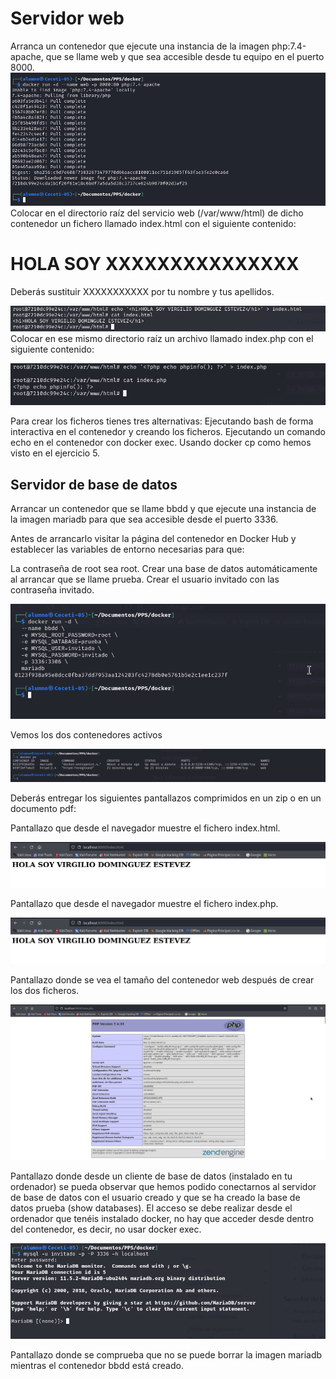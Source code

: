 # Servidor web
Arranca un contenedor que ejecute una instancia de la imagen php:7.4-apache, que se llame web y que sea accesible desde tu equipo en el puerto 8000.
![](Imagenes/imagen6.png)
Colocar en el directorio raíz del servicio web (/var/www/html) de dicho contenedor un fichero llamado index.html con el siguiente contenido:

## <h1>HOLA SOY XXXXXXXXXXXXXXX</h1>

Deberás sustituir XXXXXXXXXXX por tu nombre y tus apellidos.

![](Imagenes/imagen8.png)
Colocar en ese mismo directorio raíz un archivo llamado index.php con el siguiente contenido:
<?php echo phpinfo(); ?>

![](Imagenes/imagen9.png)

Para crear los ficheros tienes tres alternativas:
Ejecutando bash de forma interactiva en el contenedor y creando los ficheros.
Ejecutando un comando echo en el contenedor con docker exec.
Usando docker cp como hemos visto en el ejercicio 5.

## Servidor de base de datos
Arrancar un contenedor que se llame bbdd y que ejecute una instancia de la imagen mariadb para que sea accesible desde el puerto 3336.


Antes de arrancarlo visitar la página del contenedor en Docker Hub y establecer las variables de entorno necesarias para que:

La contraseña de root sea root.
Crear una base de datos automáticamente al arrancar que se llame prueba.
Crear el usuario invitado con las contraseña invitado.

![](Imagenes/imagen10.png)

Vemos los dos contenedores activos

![](Imagenes/imagen11.png)

Deberás entregar los siguientes pantallazos comprimidos en un zip o en un documento pdf:

Pantallazo que desde el navegador muestre el fichero index.html.

![](Imagenes/imagen12.png)

Pantallazo que desde el navegador muestre el fichero index.php.

![](Imagenes/imagen12.png)

Pantallazo donde se vea el tamaño del contenedor web después de crear los dos ficheros.

![](Imagenes/imagen13.png)

Pantallazo donde desde un cliente de base de datos (instalado en tu ordenador) se pueda observar que hemos podido conectarnos al servidor de base de datos con el usuario creado y que se ha creado la base de datos prueba (show databases). El acceso se debe realizar desde el ordenador que tenéis instalado docker, no hay que acceder desde dentro del contenedor, es decir, no usar docker exec.

![](Imagenes/imagen15.png)

Pantallazo donde se comprueba que no se puede borrar la imagen mariadb mientras el contenedor bbdd está creado.
